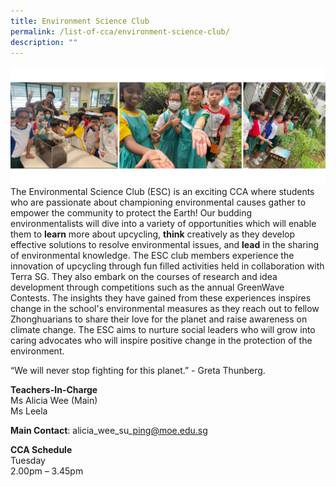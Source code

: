 ```yaml
---
title: Environment Science Club
permalink: /list-of-cca/environment-science-club/
description: ""
---
```

![](/images/CCAs/cca-%20environmental%20club%202023%20new.png)
The Environmental Science Club (ESC) is an exciting CCA where students who are passionate about championing environmental causes gather to empower the community to protect the Earth! Our budding environmentalists will dive into a variety of opportunities which will enable them to **learn** more about upcycling, **think** creatively as they develop effective solutions to resolve environmental issues, and **lead** in the sharing of environmental knowledge. The ESC club members experience the innovation of upcycling through fun filled activities held in collaboration with Terra SG. They also embark on the courses of research and idea development through competitions such as the annual GreenWave Contests. The insights they have gained from these experiences inspires change in the school's environmental measures as they reach out to fellow Zhonghuarians to share their love for the planet and raise awareness on climate change. The ESC aims to nurture social leaders who will grow into caring advocates who will inspire positive change in the protection of the environment.

“We will never stop fighting for this planet.” - Greta Thunberg.

**Teachers-In-Charge**
<br>Ms Alicia Wee (Main)
<br>Ms Leela

**Main Contact**: alicia\_wee\_su\_ping@moe.edu.sg

**CCA Schedule**
<br>Tuesday
<br>2.00pm – 3.45pm